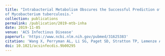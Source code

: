 ```yaml
---
title: "Intrabacterial Metabolism Obscures the Successful Prediction of an InhA Inhibitor
of Mycobacterium tuberculosis."
collection: publications
permalink: /publication/2019-mtb-inha
date: 2019-11-05
venue: 'ACS Infectious Disease'
paperurl: 'https://www.ncbi.nlm.nih.gov/pubmed/31625383'
citation: 'Wang X, Perryman AL, Li SG, Paget SD, Stratton TP, Lemenze A, Olson AJ, Ekins S, Kumar P, Freundlich JS. Intrabacterial Metabolism Obscures the Successful Prediction of an InhA Inhibitor of Mycobacterium tuberculosis. ACS Infect Dis. 2019 Dec 13;5(12):2148-2163. doi: 10.1021/acsinfecdis.9b00295. Epub 2019 Nov 5'
doi: 10.1021/acsinfecdis.9b00295
---
```

